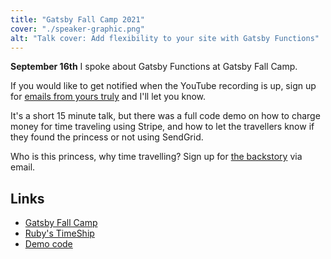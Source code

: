 ```yaml
---
title: "Gatsby Fall Camp 2021"
cover: "./speaker-graphic.png"
alt: "Talk cover: Add flexibility to your site with Gatsby Functions"
---
```


**September 16th** I spoke about Gatsby Functions at Gatsby Fall Camp.

If you would like to get notified when the YouTube recording is up, sign up for [emails from yours truly](/emails) and I'll let you know.

It's a short 15 minute talk, but there was a full code demo on how to charge money for time traveling using Stripe, and how to let the travellers know if they found the princess or not using SendGrid.

Who is this princess, why time travelling? Sign up for [the backstory](/ruby) via email.

## Links

- [Gatsby Fall Camp](https://www.gatsbyjs.com/camp-fall-2021/)
- [Ruby's TimeShip](/ruby)
- [Demo code](https://github.com/queen-raae/gatsby-fall-camp-2021)

